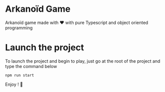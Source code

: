 # Arkanoïd Game

Arkanoïd game made with ❤️ with pure Typescript and object oriented programming

# Launch the project

To launch the project and begin to play, just go at the root of the project and type the command below

```
npm run start
```

Enjoy ! 🚀
